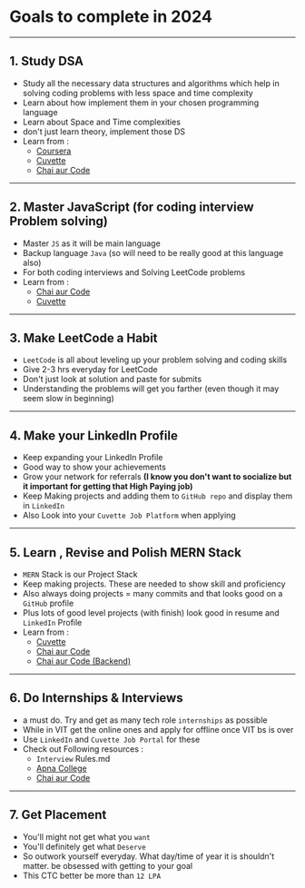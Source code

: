 # Goals to complete in 2024
---
## 1. Study DSA
- Study all the necessary data structures and algorithms which help in solving coding problems with less space and time complexity 
- Learn about how implement them in your chosen programming language 
- Learn about Space and Time complexities 
- don't just learn theory, implement those DS 
- Learn from : 
    - [Coursera](https://www.coursera.org/learn/algorithms-part1/home/week/1)
    - [Cuvette](https://learn.cuvette.tech/courses/take/placement-guarantee-course-may-batch/lessons/47126944-live-class-npm-packages-hoc-react-routing)
    - [Chai aur Code](https://youtube.com/playlist?list=PLu71SKxNbfoCZ7Q7wyHnqlWDE-epaFBLx&si=NnYi_OYw8gCeDiTF)

---

## 2. Master JavaScript (for coding interview Problem solving)
- Master ```JS``` as it will be main language 
- Backup language ```Java``` (so will need to be really good at this language also)
- For both coding interviews and Solving LeetCode problems
- Learn from : 
    - [Chai aur Code](https://youtube.com/playlist?list=PLu71SKxNbfoBuX3f4EOACle2y-tRC5Q37&si=YmEiT-GJPj6gezYx)
    - [Cuvette](https://learn.cuvette.tech/courses/take/placement-guarantee-course-may-batch/lessons/47126944-live-class-npm-packages-hoc-react-routing)

---

## 3. Make LeetCode a Habit
- ```LeetCode``` is all about leveling up your problem solving and coding skills
- Give 2-3 hrs everyday for LeetCode 
- Don't just look at solution and paste for submits 
- Understanding the problems will get you farther (even though it may seem slow in beginning)

---

## 4. Make your LinkedIn Profile
- Keep expanding your LinkedIn Profile 
- Good way to show your achievements 
- Grow your network for referrals **(I know you don't want to socialize but it important for getting that High Paying job)**
- Keep Making projects and adding them to ```GitHub repo``` and display them in ```LinkedIn```
- Also Look into your ```Cuvette Job Platform``` when applying 
    
---

## 5. Learn , Revise and Polish MERN Stack
- ```MERN``` Stack is our Project Stack
- Keep making projects. These are needed to show skill and proficiency
- Also always doing projects = many commits and that looks good on a ```GitHub``` profile
- Plus lots of good level projects (with finish) look good in resume and ```LinkedIn``` Profile
- Learn from : 
    - [Cuvette](https://learn.cuvette.tech/courses/take/placement-guarantee-course-may-batch/lessons/47126944-live-class-npm-packages-hoc-react-routing)
    - [Chai aur Code](https://youtube.com/playlist?list=PLu71SKxNbfoDqgPchmvIsL4hTnJIrtige&si=hihWQEeb8uTiJlk_)
    - [Chai aur Code (Backend)](https://youtube.com/playlist?list=PLu71SKxNbfoBGh_8p_NS-ZAh6v7HhYqHW&si=haxlwovkjo6qvBoN)

---

## 6. Do Internships & Interviews
- a must do. Try and get as many tech role ```internships``` as possible
- While in VIT get the online ones and apply for offline once VIT bs is over 
- Use ```LinkedIn``` and ```Cuvette Job Portal``` for these 
- Check out Following resources : 
    - ```Interview``` Rules.md
    - [Apna College](https://youtu.be/y3R9e2L8I9E?si=cEb_XeO82-y9uZEg)
    - [Chai aur Code](https://youtube.com/playlist?list=PLu71SKxNbfoCy_MsA98SBfvUKF5eQit6L&si=7mN8lxdsCeewP-rZ)

---

## 7. Get Placement 
- You'll might not get what you ```want``` 
- You'll definitely get what ```Deserve```
- So outwork yourself everyday. What day/time of year it is shouldn't matter. be obsessed with getting to your goal
- This CTC better be more than ```12 LPA```

